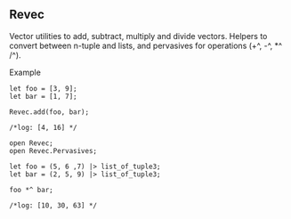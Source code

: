 ## Revec

Vector utilities to add, subtract, multiply and divide vectors. Helpers to convert between n-tuple and lists, and pervasives for operations (+^, -^, *^ /^).

Example

```reason
let foo = [3, 9];
let bar = [1, 7];

Revec.add(foo, bar);

/*log: [4, 16] */
```

```reason
open Revec;
open Revec.Pervasives;

let foo = (5, 6 ,7) |> list_of_tuple3;
let bar = (2, 5, 9) |> list_of_tuple3;

foo *^ bar;

/*log: [10, 30, 63] */
```
